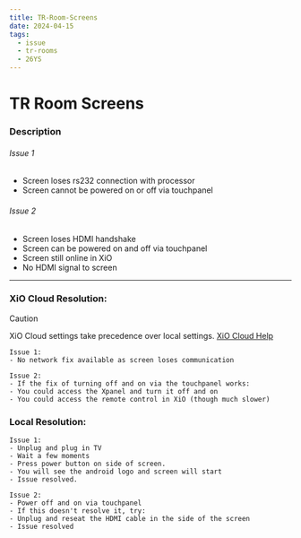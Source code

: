 ```yaml
---
title: TR-Room-Screens
date: 2024-04-15
tags:
  - issue
  - tr-rooms
  - 26YS
---
```

# TR Room Screens

### Description

######  Issue 1
 - Screen loses rs232 connection with processor
 - Screen cannot be powered on or off via touchpanel

###### Issue 2
 - Screen loses HDMI handshake
 - Screen can be powered on and off via touchpanel
 - Screen still online in XiO
 - No HDMI signal to screen


---
### XiO Cloud Resolution:

> [!CAUTION]
> XiO Cloud settings take precedence over local settings. [XiO Cloud Help](../02-Information/Crestron-OLH-Links.md#XiO-Cloud)

```
Issue 1:
- No network fix available as screen loses communication 
```

```
Issue 2:
- If the fix of turning off and on via the touchpanel works:
- You could access the Xpanel and turn it off and on
- You could access the remote control in XiO (though much slower)
```

### Local Resolution:
```
Issue 1:
- Unplug and plug in TV
- Wait a few moments
- Press power button on side of screen.
- You will see the android logo and screen will start
- Issue resolved.
```

```
Issue 2:
- Power off and on via touchpanel
- If this doesn't resolve it, try:
- Unplug and reseat the HDMI cable in the side of the screen
- Issue resolved
```